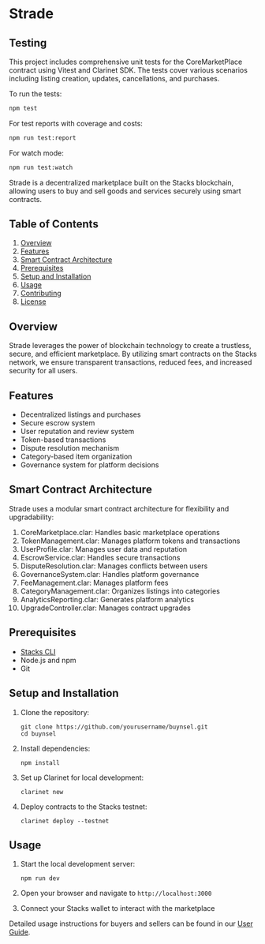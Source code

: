 # Strade

## Testing

This project includes comprehensive unit tests for the CoreMarketPlace contract using Vitest and Clarinet SDK. The tests cover various scenarios including listing creation, updates, cancellations, and purchases.

To run the tests:
```bash
npm test
```

For test reports with coverage and costs:
```bash
npm run test:report
```

For watch mode:
```bash
npm run test:watch
```

Strade is a decentralized marketplace built on the Stacks blockchain, allowing users to buy and sell goods and services securely using smart contracts.

## Table of Contents
1. [Overview](#overview)
2. [Features](#features)
3. [Smart Contract Architecture](#smart-contract-architecture)
4. [Prerequisites](#prerequisites)
5. [Setup and Installation](#setup-and-installation)
6. [Usage](#usage)
7. [Contributing](#contributing)
8. [License](#license)

## Overview

Strade leverages the power of blockchain technology to create a trustless, secure, and efficient marketplace. By utilizing smart contracts on the Stacks network, we ensure transparent transactions, reduced fees, and increased security for all users.

## Features

- Decentralized listings and purchases
- Secure escrow system
- User reputation and review system
- Token-based transactions
- Dispute resolution mechanism
- Category-based item organization
- Governance system for platform decisions

## Smart Contract Architecture

Strade uses a modular smart contract architecture for flexibility and upgradability:

1. CoreMarketplace.clar: Handles basic marketplace operations
2. TokenManagement.clar: Manages platform tokens and transactions
3. UserProfile.clar: Manages user data and reputation
4. EscrowService.clar: Handles secure transactions
5. DisputeResolution.clar: Manages conflicts between users
6. GovernanceSystem.clar: Handles platform governance
7. FeeManagement.clar: Manages platform fees
8. CategoryManagement.clar: Organizes listings into categories
9. AnalyticsReporting.clar: Generates platform analytics
10. UpgradeController.clar: Manages contract upgrades

## Prerequisites

- [Stacks CLI](https://docs.stacks.co/write-smart-contracts/clarinet)
- Node.js and npm
- Git

## Setup and Installation

1. Clone the repository:
   ```
   git clone https://github.com/yourusername/buynsel.git
   cd buynsel
   ```

2. Install dependencies:
   ```
   npm install
   ```

3. Set up Clarinet for local development:
   ```
   clarinet new
   ```

4. Deploy contracts to the Stacks testnet:
   ```
   clarinet deploy --testnet
   ```

## Usage

1. Start the local development server:
   ```
   npm run dev
   ```

2. Open your browser and navigate to `http://localhost:3000`

3. Connect your Stacks wallet to interact with the marketplace

Detailed usage instructions for buyers and sellers can be found in our [User Guide](./docs/USER_GUIDE.md).
